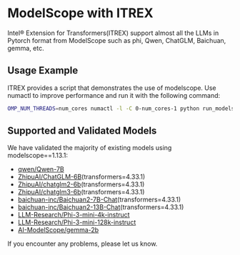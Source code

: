# ModelScope with ITREX

Intel® Extension for Transformers(ITREX) support almost all the LLMs in Pytorch format from ModelScope such as phi, Qwen, ChatGLM, Baichuan, gemma, etc.

## Usage Example

ITREX provides a script that demonstrates the use of modelscope. Use numactl to improve performance and run it with the following command:
```bash
OMP_NUM_THREADS=num_cores numactl -l -C 0-num_cores-1 python run_modelscope_example.py --model=qwen/Qwen-7B --prompt=你好
```

## Supported and Validated Models
We have validated the majority of existing models using modelscope==1.13.1:
* [qwen/Qwen-7B](https://www.modelscope.cn/models/qwen/Qwen-7B/summary)
* [ZhipuAI/ChatGLM-6B](https://www.modelscope.cn/models/ZhipuAI/ChatGLM-6B/summary)(transformers=4.33.1)
* [ZhipuAI/chatglm2-6b](https://www.modelscope.cn/models/ZhipuAI/chatglm2-6b/summary)(transformers=4.33.1)
* [ZhipuAI/chatglm3-6b](https://www.modelscope.cn/models/ZhipuAI/chatglm3-6b/summary)(transformers=4.33.1)
* [baichuan-inc/Baichuan2-7B-Chat](https://www.modelscope.cn/models/baichuan-inc/Baichuan2-7B-Chat/summary)(transformers=4.33.1)
* [baichuan-inc/Baichuan2-13B-Chat](https://www.modelscope.cn/models/baichuan-inc/Baichuan2-13B-Chat/summary)(transformers=4.33.1)
* [LLM-Research/Phi-3-mini-4k-instruct](https://www.modelscope.cn/models/LLM-Research/Phi-3-mini-4k-instruct/summary)
* [LLM-Research/Phi-3-mini-128k-instruct](https://www.modelscope.cn/models/LLM-Research/Phi-3-mini-128k-instruct/summary)
* [AI-ModelScope/gemma-2b](https://www.modelscope.cn/models/AI-ModelScope/gemma-2b/summary)

If you encounter any problems, please let us know.
